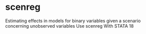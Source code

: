 # scenreg
Estimating effects in models for binary variables given a scenario concerning unobserved variables Use scenreg With STATA 18

